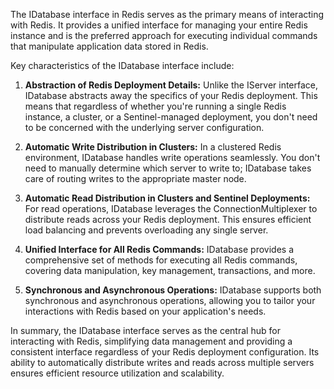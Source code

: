 The IDatabase interface in Redis serves as the primary means of interacting with Redis. It provides a unified interface for managing your entire Redis instance and is the preferred approach for executing individual commands that manipulate application data stored in Redis.

Key characteristics of the IDatabase interface include:

1. **Abstraction of Redis Deployment Details:** Unlike the IServer interface, IDatabase abstracts away the specifics of your Redis deployment. This means that regardless of whether you're running a single Redis instance, a cluster, or a Sentinel-managed deployment, you don't need to be concerned with the underlying server configuration.

2. **Automatic Write Distribution in Clusters:** In a clustered Redis environment, IDatabase handles write operations seamlessly. You don't need to manually determine which server to write to; IDatabase takes care of routing writes to the appropriate master node.

3. **Automatic Read Distribution in Clusters and Sentinel Deployments:** For read operations, IDatabase leverages the ConnectionMultiplexer to distribute reads across your Redis deployment. This ensures efficient load balancing and prevents overloading any single server.

4. **Unified Interface for All Redis Commands:** IDatabase provides a comprehensive set of methods for executing all Redis commands, covering data manipulation, key management, transactions, and more.

5. **Synchronous and Asynchronous Operations:** IDatabase supports both synchronous and asynchronous operations, allowing you to tailor your interactions with Redis based on your application's needs.

In summary, the IDatabase interface serves as the central hub for interacting with Redis, simplifying data management and providing a consistent interface regardless of your Redis deployment configuration. Its ability to automatically distribute writes and reads across multiple servers ensures efficient resource utilization and scalability.
